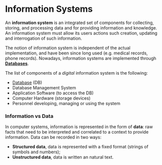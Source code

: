 # Information Systems

An **information system** is an integrated set of components for collecting, storing, and processing data and for providing information and knowledge. An information system must allow its users actions such creation, updating and interrogation of such information.

The notion of information system is independent of the actual implementation, and have been since long used (e.g. medical records, phone records). Nowadays, information systems are implemented through **[Databases](/Data%20Management%20and%20Analysis/Unit%201/Databases.md)**.

[//]: # (TODO: link Application Software with sn1)

The list of components of a *digital* information system is the following:
- [Database](Data%20Management%20and%20Analysis/Unit%201/Databases.md) (DB)
- Database Management System
- Application Software (to access the DB)
- Computer Hardware (storage devices)
- Personnel developing, managing or using the system

### Information vs Data

In computer systems, information is represented in the form of **data**: raw facts that need to be interpreted and correlated to a context to provide information. Data can be recorded in two ways:

- **Structured data**, data is represented with a fixed format (strings of symbols and numbers);
- **Unstructured data**, data is written an natural text.

[//]: # (TODO: models pg. 16)
